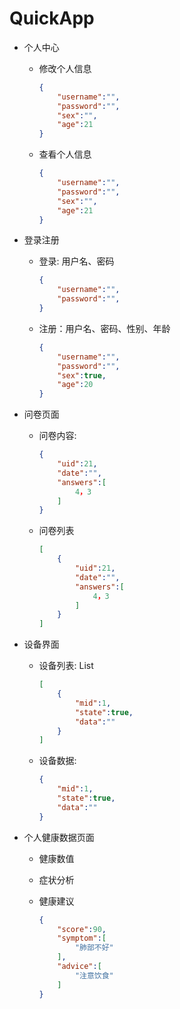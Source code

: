 # QuickApp

- 个人中心

  - 修改个人信息

    ```json
    {
        "username":"",
        "password":"",
        "sex":"",
        "age":21
    }
    ```

  - 查看个人信息

    ```json
    {
        "username":"",
        "password":"",
        "sex":"",
        "age":21
    }
    ```

- 登录注册

  - 登录: 用户名、密码

    ```json
    {
        "username":"",
        "password":"",
    }
    ```

  - 注册：用户名、密码、性别、年龄

    ```json
    {
    	"username":"",
        "password":"",
        "sex":true,
        "age":20
    }
    ```

- 问卷页面

  - 问卷内容:

    ```json
    {
    	"uid":21,
    	"date":"",
    	"answers":[
        	4，3
    	]   
    }
    ```

  - 问卷列表

    ```json
    [
    	{
    		"uid":21,
    		"date":"",
    		"answers":[
        		4，3
    		]   
    	}
    ]
    ```

- 设备界面

  - 设备列表: List<Machine>

    ```json
    [
    	{
        	"mid":1,
        	"state":true,
        	"data":""
    	}
    ]
    ```

  - 设备数据: 

    ```json
    {
        "mid":1,
        "state":true,
        "data":""
    }
    ```

- 个人健康数据页面

  - 健康数值

  - 症状分析

  - 健康建议

    ```json
    {
    	"score":90,
        "symptom":[
            "肺部不好"
        ],
        "advice":[
            "注意饮食"
        ]
    }
    ```

    

  

